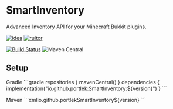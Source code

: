 # SmartInventory

Advanced Inventory API for your Minecraft Bukkit plugins.

[![idea](https://www.elegantobjects.org/intellij-idea.svg)](https://www.jetbrains.com/idea/) [![rultor](https://www.rultor.com/b/yegor256/rultor)](https://www.rultor.com/p/portlek/SmartInventory)

[![Build Status](https://travis-ci.com/portlek/SmartInventory.svg?branch=master)](https://travis-ci.com/portlek/SmartInventory) ![Maven Central](https://img.shields.io/maven-central/v/io.github.portlek/SmartInventory?label=version)

## Setup

Gradle \`\`\`gradle repositories { mavenCentral\(\) } dependencies { implementation\("io.github.portlek:SmartInventory:${version}"\) } \`\`\`

Maven \`\`\`xmlio.github.portlekSmartInventory${version} \`\`\`

